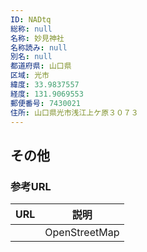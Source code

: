 ```yaml
---
ID: NADtq
総称: null
名称: 妙見神社
名称読み: null
別名: null
都道府県: 山口県
区域: 光市
緯度: 33.9837557
経度: 131.9069553
郵便番号: 7430021
住所: 山口県光市浅江上ケ原３０７３
---
```


## その他

### 参考URL

| URL | 説明          |
| --- | ------------- |
|     | OpenStreetMap |
